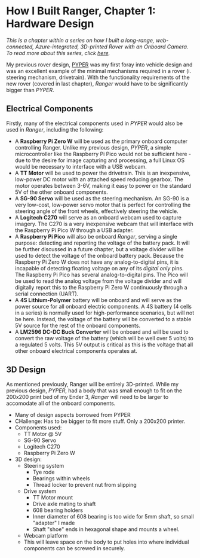 # How I Built Ranger, Chapter 1: Hardware Design
*This is a chapter within a series on how I built a long-range, web-connected, Azure-integrated, 3D-printed Rover with an Onboard Camera. To read more about this series, click [here]().*

My previous rover design, [PYPER](https://github.com/TimHanewich/PYPER) was my first foray into vehicle design and was an excellent example of the minimal mechanisms required in a rover (i. steering mechanism, drivetrain). With the functionality requirements of the new rover (covered in last chapter), *Ranger* would have to be significantly bigger than *PYPER*.

## Electrical Components
Firstly, many of the electrical components used in *PYPER* would also be used in *Ranger*, including the following:

- A **Raspberry Pi Zero W** will be used as the primary onboard computer controlling Ranger. Unlike my previous design, *PYPER*, a simple microcontroller like the Raspberry Pi Pico would not be sufficient here - due to the desire for image capturing and processing, a full Linux OS would be necessary to interface with a USB webcam.
- A **TT Motor** will be used to power the drivetrain. This is an inexpensive, low-power DC motor with an attached speed reducing gearbox. The motor operates between 3-6V, making it easy to power on the standard 5V of the other onboard components.
- A **SG-90 Servo** will be used as the steering mechanism. An SG-90 is a very low-cost, low-power servo motor that is perfect for controlling the steering angle of the front wheels, effectively steering the vehicle.
- A **Logitech C270** will serve as an onboard webcam used to capture imagery. The C270 is a very inexpensive webcam that will interface with the Raspberry Pi Pico W through a USB adapter.
- A **Raspberry Pi Pico** will also be onboard *Ranger*, serving a single purpose: detecting and reporting the voltage of the battery pack. It will be further discussed in a future chapter, but a voltage divider will be used to detect the voltage of the onboard battery pack. Because the Raspberry Pi Zero W does not have any analog-to-digital pins, it is incapable of detecting floating voltage on any of its *digital only* pins. The Raspberry Pi Pico has several analog-to-digital pins. The Pico will be used to read the analog voltage from the voltage divider and will digitally report this to the Raspberry Pi Zero W continuously through a serial connection (UART).
- A **4S Lithium-Polymer** battery will be onboard and will serve as the power source for all onboard electric components. A 4S battery (4 cells in a series) is normally used for high-performance scenarios, but will not be here. Instead, the voltage of the battery will be converted to a stable 5V source for the rest of the onboard components.
- A **LM2596 DC-DC Buck Converter** will be onboard and will be used to convert the raw voltage of the battery (which will be well over 5 volts) to a regulated 5 volts. This 5V output is critical as this is the voltage that all other onboard electrical components operates at.

## 3D Design
As mentioned previously, Ranger will be entirely 3D-printed. While my previous design, *PYPER*, had a body that was small enough to fit on the 200x200 print bed of my Ender 3, *Ranger* will need to be larger to accomodate all of the onboard components.

- Many of design aspects borrowed from PYPER
- CHallenge: Has to be bigger to fit more stuff. Only a 200x200 printer.
- Components used:
    - TT Motor @ 5V
    - SG-90 Servo
    - Logitech C270
    - Raspberry Pi Zero W
- 3D design:
    - Steering system
        - Tye rode
        - Bearings within wheels
        - Thread locker to prevent nut from slipping
    - Drive system
        - TT Motor mount
        - Drive axle mating to shaft
        - 608 bearing holders
        - Inner diameter of 608 bearing is too wide for 5mm shaft, so small "adapter" I made
        - Shaft "shoe" ends in hexagonal shape and mounts a wheel.
    - Webcam platform
    - This will leave space on the body to put holes into where individual components can be screwed in securely.
